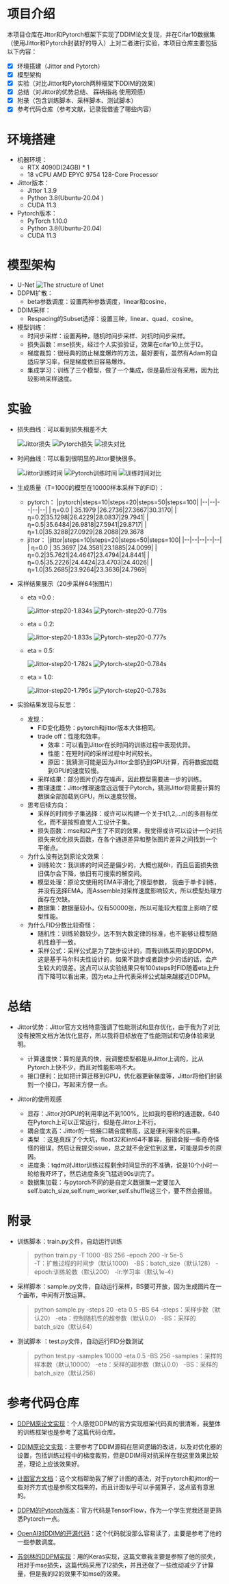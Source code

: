 # 项目介绍
本项目仓库在Jttor和Pytorch框架下实现了DDIM论文复现，并在Cifar10数据集（使用Jittor和Pytorch封装好的导入）上对二者进行实验，本项目仓库主要包括以下内容：

 

 - [x] 环境搭建（Jittor and Pytorch）
 - [x] 模型架构
 - [x] 实验（对比Jittor和Pytorch两种框架下DDIM的效果）
 - [x] 总结（对Jittor的优势总结、 ~~踩坑指北~~ 使用观感）
 - [x] 附录（包含训练脚本、采样脚本、测试脚本）
 - [x] 参考代码仓库（参考文献，记录我借鉴了哪些内容）

 # 环境搭建
 - 机器环境：
	 - RTX 4090D(24GB) * 1
	 - 18 vCPU AMD EPYC 9754 128-Core Processor 
 - Jittor版本：
	  - Jittor 1.3.9
	  - Python 3.8(Ubuntu-20.04 )
	  - CUDA 11.3
 - Pytorch版本：
	 - PyTorch 1.10.0
	 - Python 3.8(Ubuntu-20.04)
	  - CUDA 11.3


 # 模型架构
 - U-Net
	![The structure of Unet](https://github.com/hupeach/DDIM/blob/main/pictures/table-unet.png)
 - DDPM扩散：
	 - beta参数调度：设置两种参数调度，linear和cosine，
 - DDIM采样：
	 -  Respacing的Subset选择：设置三种，linear、quad、cosine。
 - 模型训练：
	 -  时间步采样：设置两种，随机时间步采样、对抗时间步采样。
	 - 损失函数：mse损失，经过个人实验验证，效果在cifar10上优于l2。
	 - 梯度裁剪：很经典的防止梯度爆炸的方法，最好要有，虽然有Adam的自适应学习率，但是梯度依旧容易爆炸。
	 - 集成学习：训练了三个模型，做了一个集成，但是最后没有采用，因为比较影响采样速度。
 # 实验
 - 损失曲线：可以看到损失相差不大

	 ![Jittor损失](https://github.com/hupeach/DDIM/blob/main/pictures/jittor_loss.png)
	 ![Pytorch损失](https://github.com/hupeach/DDIM/blob/main/pictures/pytorch_loss.png)
	 ![损失对比](https://github.com/hupeach/DDIM/blob/main/pictures/cmp_loss.png)

 - 时间曲线：可以看到很明显的Jittor要快很多。


	 ![Jittor训练时间](https://github.com/hupeach/DDIM/blob/main/pictures/jittor_time.png)
	 ![Pytorch训练时间](https://github.com/hupeach/DDIM/blob/main/pictures/pytorch_time.png)
	 ![训练时间对比](https://github.com/hupeach/DDIM/blob/main/pictures/cmp_time.png)

 - 生成质量（T=1000的模型在10000样本采样下的FID）：
	 - pytorch：
       |pytorch|steps=10|steps=20|steps=50|steps=100|
       |--|--|--|--|--|
       | η=0.0 | 35.1979 |26.2736|27.3667|30.3170|
       |η=0.2|35.1298|26.4229|28.0837|29.7941|
       |η=0.5|35.6484|26.9818|27.5941|29.8717|
       |η=1.0|35.3288|27.0929|28.2088|29.3678
	 - jittor：
        |jittor|steps=10|steps=20|steps=50|steps=100|
       |--|--|--|--|--|
       | η=0.0 | 35.3697 |24.3581|23.1885|24.0099|
       |η=0.2|35.7621|24.4647|23.4794|24.8441|
       |η=0.5|35.2226|24.4424|23.4703|24.4026|
       |η=1.0|35.2685|23.9264|23.3636|24.7969|
  - 采样结果展示（20步采样64张图片）
	 - eta =0.0 :
    
		![Jittor-step20-1.834s](https://github.com/hupeach/DDIM/blob/main/DDIM-jittor/output/eta%3D0.0.png)
  		![Pytorch-step20-0.779s](https://github.com/hupeach/DDIM/blob/main/DDIM-pytorch/output/eta%3D0.0.png)
     
	- eta = 0.2:
    
		![Jittor-step20-1.833s](https://github.com/hupeach/DDIM/blob/main/DDIM-jittor/output/eta%3D0.2.png)
		![Pytorch-step20-0.777s](https://github.com/hupeach/DDIM/blob/main/DDIM-pytorch/output/eta%3D0.2.png)

	- eta = 0.5:
    
		![Jittor-step20-1.782s](https://github.com/hupeach/DDIM/blob/main/DDIM-jittor/output/eta%3D0.5.png)
		![Pytorch-step20-0.784s](https://github.com/hupeach/DDIM/blob/main/DDIM-pytorch/output/eta%3D0.5.png)

	- eta = 1.0:
    
		![Jittor-step20-1.795s](https://github.com/hupeach/DDIM/blob/main/DDIM-jittor/output/eta%3D1.0.png)
		![Pytorch-step20-0.783s](https://github.com/hupeach/DDIM/blob/main/DDIM-pytorch/output/eta%3D1.0.png)

- 实验结果发现与反思：
	 - 发现：
		 - FID变化趋势：pytorch和jittor版本大体相同。
		 - trade off：性能和效率。 
			 - 效率：可以看到Jittor在长时间的训练过程中表现优异。
			 - 性能：在短时间的采样过程中时间较长。
			 - 原因：我猜测可能是因为Jittor全部扔到GPU计算，而将数据加载到GPU的速度较慢。
		 - 采样结果：部分图片仍存在噪声，因此模型需要进一步的训练。
		 - 推理速度：Jittor推理速度远远慢于Pytorch，猜测Jittor将需要计算的数据全部加载到GPU，所以速度较慢。
	 - 思考后续方向：
		 - 采样的时间步子集选择：或许可以构建一个关于t(1,2,...n)的多目标优化，而不是按照直觉人工设计子集。
		 - 损失函数：mse和l2产生了不同的效果，我觉得或许可以设计一个对抗损失来优化损失函数，在各个通道差异和整张图片差异之间找到一个平衡点。
	 - 为什么没有达到原论文效果：
		- 训练轮次：我训练的时间还是偏少的，大概也就6h，而且后面损失依旧偶尔会下降，依旧有可搜索的解空间。
		- 模型处理：原论文使用的EMA平滑化了模型参数， 我由于单卡训练，并没有选择EMA，而Assemble对采样速度影响较大，所以模型处理方面存在欠缺。
		- 数据集：数据量较小，仅有50000张，所以可能较大程度上影响了模型性能。
	- 为什么FID分数比较奇怪：
		- 随机性：训练轮数较少，达不到大数定律的标准，也不能够让模型随机性趋于一致。
		- 采样公式：采样公式是为了跳步设计的，而我训练采用的是DDPM，这是基于马尔科夫性设计的，如果不跳步或者跳步少的话的话，会产生较大的误差。这点可以从实验结果只有100steps时FID随着eta上升而下降可以看出来，因为eta上升代表采样公式越来越接近DDPM。
 # 总结
  - Jittor优势：Jittor官方文档特意强调了性能测试和显存优化，由于我为了对比没有按照文档方法优化显存，所以我将目标放在了性能测试和切身体验来说明。
	 - 计算速度快：算的是真的快，我调整模型都是从Jittor上调的，比从Pytorch上快不少，而且对性能影响不大。
	 - 接口便利：比如把计算迁移到GPU，优化器更新梯度等，Jittor将他们封装到一个接口，写起来方便一点。
	 
 - Jittor的使用观感
	 - 显存：Jittor对GPU的利用率达不到100%，比如我的卷积的通道数，640在Pytorch上可以正常运行，但是在Jittor上不行。
	 - 耦合度太高：Jittor的一些接口耦合度稍高，这是便利带来的后果。
	 - 类型 ：这是真踩了个大坑，float32和int64不兼容，报错会报一些奇奇怪怪的错误，然后让我提交issue，总之就不会定位到这里，可能是异步的原因。
	 - 进度条：tqdm对Jittor训练过程剩余时间显示的不准确，说是10个小时一轮给我吓坏了，然后进度条突飞猛进90s训完了。
	 - 数据集加载：与pytorch不同的是自定义数据集一定要加入self.batch_size,self.num_worker,self.shuffle这三个，要不然会报错。
	
 # 附录
 - 训练脚本：train.py文件，自动运行训练
	>python train.py -T 1000 -BS 256 -epoch 200 -lr 5e-5  
	-T：扩散过程的时间步（默认1000）
		 -BS：batch_size（默认128）
		 -epoch:训练轮数（默认200）
		 -lr:学习率（默认1e-4）
		 
 - 采样脚本：sample.py文件，自动运行采样，BS要可开放，因为生成图片在一个画布，中间有开放运算。
 
	>python sample.py -steps 20 -eta 0.5 -BS 64
	-steps：采样步数（默认20）
	-eta：控制随机性的超参数（默认0.0）
	-BS：采样的batch_size（默认64）

 - 测试脚本 ：test.py文件，自动运行FID分数测试
	>python test.py -samples 10000 -eta 0.5 -BS 256 
	-samples：采样的样本数（默认10000）
	-eta：采样的超参数（默认0.0）
    -BS：采样的batch_size（默认256） 
	
 # 参考代码仓库
 - [DDPM原论文实现](https://github.com/hojonathanho/diffusion)：个人感觉DDPM的官方实现框架代码真的很清晰，我整体的训练框架也是参考了这篇代码仓库。

 - [DDIM原论文实现](https://github.com/ermongroup/ddim)：主要参考了DDIM源码在层间逻辑的改进，以及对优化器的设置，包括训练过程中的梯度裁剪，但是DDIM得对抗采样在我这里效果比较差，理论上应该效果好。
 - [计图官方文档](https://cg.cs.tsinghua.edu.cn/jittor/assets/docs/index.html)：这个文档帮助我了解了计图的语法，对于pytorch和jittor的一些对齐方式也是参照文档来的，而且计图似乎可以手搓算子，这点蛮有意思的。
 - [DDPM的Pytorch版本](https://github.com/labmlai/annotated_deep_learning_paper_implementations/tree/master/labml_nn/diffusion/ddpm)：官方代码是TensorFlow，作为一个学生党我还是更熟悉Pytorch一点。
 - [OpenAI对DDIM的开源代码](https://github.com/openai/improved-diffusion/tree/main)：这个代码就没那么容易读了，主要是参考了他的一些参数调度。
 - [苏剑林的DDPM实现](https://github.com/bojone/Keras-DDPM/tree/main)：用的Keras实现，这篇文章我主要是参照了他的损失，相对于mse损失，这篇代码采用了l2损失，并且还做了一些改动减少了计算量，但是我的l2的效果不如mse的效果。
 
